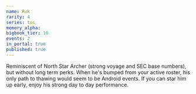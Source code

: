 ```yaml
---
name: Ruk
rarity: 4
series: tos
memory_alpha:
bigbook_tier: 10
events: 2
in_portal: true
published: true
---
```


Reminiscent of North Star Archer (strong voyage and SEC base numbers), but without long term perks. When he's bumped from your active roster, his only path to thawing would seem to be Android events. If you can star him up early, enjoy his strong day to day performance.
